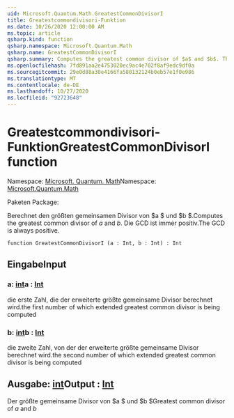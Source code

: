 ```yaml
---
uid: Microsoft.Quantum.Math.GreatestCommonDivisorI
title: Greatestcommondivisori-Funktion
ms.date: 10/26/2020 12:00:00 AM
ms.topic: article
qsharp.kind: function
qsharp.namespace: Microsoft.Quantum.Math
qsharp.name: GreatestCommonDivisorI
qsharp.summary: Computes the greatest common divisor of $a$ and $b$. The GCD is always positive.
ms.openlocfilehash: 7fd891aa2e4753020ec9ac4e702f8af9edc9df0a
ms.sourcegitcommit: 29e0d88a30e4166fa580132124b0eb57e1f0e986
ms.translationtype: MT
ms.contentlocale: de-DE
ms.lasthandoff: 10/27/2020
ms.locfileid: "92723648"
---
```

# <a name="greatestcommondivisori-function"></a><span data-ttu-id="8ee64-102">Greatestcommondivisori-Funktion</span><span class="sxs-lookup"><span data-stu-id="8ee64-102">GreatestCommonDivisorI function</span></span>

<span data-ttu-id="8ee64-103">Namespace: [Microsoft. Quantum. Math](xref:Microsoft.Quantum.Math)</span><span class="sxs-lookup"><span data-stu-id="8ee64-103">Namespace: [Microsoft.Quantum.Math](xref:Microsoft.Quantum.Math)</span></span>

<span data-ttu-id="8ee64-104">Paketen [](https://nuget.org/packages/)</span><span class="sxs-lookup"><span data-stu-id="8ee64-104">Package: [](https://nuget.org/packages/)</span></span>


<span data-ttu-id="8ee64-105">Berechnet den größten gemeinsamen Divisor von $a $ und $b $.</span><span class="sxs-lookup"><span data-stu-id="8ee64-105">Computes the greatest common divisor of $a$ and $b$.</span></span> <span data-ttu-id="8ee64-106">Die GCD ist immer positiv.</span><span class="sxs-lookup"><span data-stu-id="8ee64-106">The GCD is always positive.</span></span>

```qsharp
function GreatestCommonDivisorI (a : Int, b : Int) : Int
```


## <a name="input"></a><span data-ttu-id="8ee64-107">Eingabe</span><span class="sxs-lookup"><span data-stu-id="8ee64-107">Input</span></span>

### <a name="a--int"></a><span data-ttu-id="8ee64-108">a: [int](xref:microsoft.quantum.lang-ref.int)</span><span class="sxs-lookup"><span data-stu-id="8ee64-108">a : [Int](xref:microsoft.quantum.lang-ref.int)</span></span>

<span data-ttu-id="8ee64-109">die erste Zahl, die der erweiterte größte gemeinsame Divisor berechnet wird.</span><span class="sxs-lookup"><span data-stu-id="8ee64-109">the first number of which extended greatest common divisor is being computed</span></span>


### <a name="b--int"></a><span data-ttu-id="8ee64-110">b: [int](xref:microsoft.quantum.lang-ref.int)</span><span class="sxs-lookup"><span data-stu-id="8ee64-110">b : [Int](xref:microsoft.quantum.lang-ref.int)</span></span>

<span data-ttu-id="8ee64-111">die zweite Zahl, von der der erweiterte größte gemeinsame Divisor berechnet wird.</span><span class="sxs-lookup"><span data-stu-id="8ee64-111">the second number of which extended greatest common divisor is being computed</span></span>



## <a name="output--int"></a><span data-ttu-id="8ee64-112">Ausgabe: [int](xref:microsoft.quantum.lang-ref.int)</span><span class="sxs-lookup"><span data-stu-id="8ee64-112">Output : [Int](xref:microsoft.quantum.lang-ref.int)</span></span>

<span data-ttu-id="8ee64-113">Der größte gemeinsame Divisor von $a $ und $b $</span><span class="sxs-lookup"><span data-stu-id="8ee64-113">Greatest common divisor of $a$ and $b$</span></span>